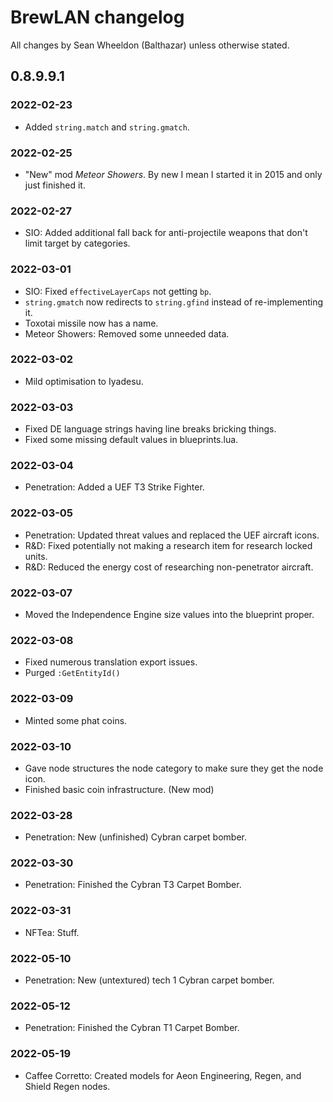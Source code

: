 # BrewLAN changelog

All changes by Sean Wheeldon (Balthazar) unless otherwise stated.

## 0.8.9.9.1

### 2022-02-23

* Added `string.match` and `string.gmatch`.

### 2022-02-25

* "New" mod *Meteor Showers*. By new I mean I started it in 2015 and only just finished it.

### 2022-02-27

* SIO: Added additional fall back for anti-projectile weapons that don't limit target by categories.

### 2022-03-01

* SIO: Fixed `effectiveLayerCaps` not getting `bp`.
* `string.gmatch` now redirects to `string.gfind` instead of re-implementing it.
* Toxotai missile now has a name.
* Meteor Showers: Removed some unneeded data.

### 2022-03-02

* Mild optimisation to Iyadesu.

### 2022-03-03

* Fixed DE language strings having line breaks bricking things.
* Fixed some missing default values in blueprints.lua.

### 2022-03-04

* Penetration: Added a UEF T3 Strike Fighter.

### 2022-03-05

* Penetration: Updated threat values and replaced the UEF aircraft icons.
* R&D: Fixed potentially not making a research item for research locked units.
* R&D: Reduced the energy cost of researching non-penetrator aircraft.

### 2022-03-07

* Moved the Independence Engine size values into the blueprint proper.

### 2022-03-08

* Fixed numerous translation export issues.
* Purged `:GetEntityId()`

### 2022-03-09

* Minted some phat coins.

### 2022-03-10

* Gave node structures the node category to make sure they get the node icon.
* Finished basic coin infrastructure. (New mod)

### 2022-03-28

* Penetration: New (unfinished) Cybran carpet bomber.

### 2022-03-30

* Penetration: Finished the Cybran T3 Carpet Bomber.

### 2022-03-31

* NFTea: Stuff.

### 2022-05-10

* Penetration: New (untextured) tech 1 Cybran carpet bomber.

### 2022-05-12

* Penetration: Finished the Cybran T1 Carpet Bomber.

### 2022-05-19

* Caffee Corretto: Created models for Aeon Engineering, Regen, and Shield Regen nodes.
